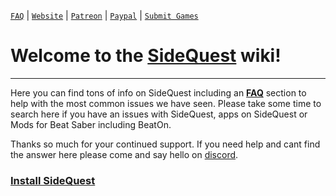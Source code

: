 [`FAQ`](https://github.com/the-expanse/SideQuest/wiki/FAQ) |
[`Website`](https://sidequestvr.com) | 
[`Patreon`](https://www.patreon.com/TheExpanseVR) |
[`Paypal`](https://www.paypal.com/cgi-bin/webscr?cmd=_s-xclick&hosted_button_id=744A6C394Q8JG&source=url) |
[`Submit Games`](https://github.com/the-expanse/SideQuest/wiki/Submit-Games)

# Welcome to the [SideQuest](https://sidequestvr.com/#/what-is-sidequest) wiki!
----
Here you can find tons of info on SideQuest including an [**FAQ**](https://github.com/the-expanse/SideQuest/wiki/FAQ) section to help with the most common issues we have seen. Please take some time to search here if you have an issues with SideQuest, apps on SideQuest or Mods for Beat Saber including BeatOn. 

Thanks so much for your continued support. If you need help and cant find the answer here please come and say hello on [discord](https://discord.gg/HNnDPSu). 

### [Install SideQuest](https://sidequestvr.com/#/download)

